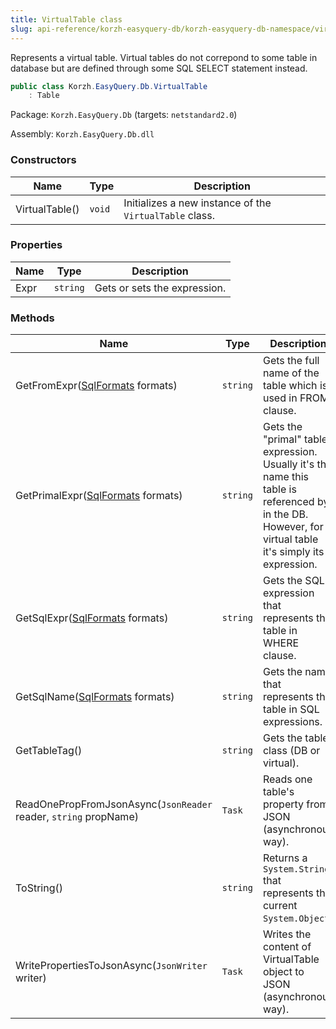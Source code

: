 ```yaml
---
title: VirtualTable class
slug: api-reference/korzh-easyquery-db/korzh-easyquery-db-namespace/virtualtable-class
---
```

Represents a virtual table.  Virtual tables do not correpond to some table in database but are defined through some SQL SELECT statement instead.
```csharp
public class Korzh.EasyQuery.Db.VirtualTable
    : Table

```
Package: `Korzh.EasyQuery.Db` (targets: `netstandard2.0`)

Assembly: `Korzh.EasyQuery.Db.dll`

### Constructors

| Name | Type | Description | 
| --- | --- | --- | 
| VirtualTable() | `void` | Initializes a new instance of the `VirtualTable` class. | 


### Properties

| Name | Type | Description | 
| --- | --- | --- | 
| Expr | `string` | Gets or sets the expression. | 


### Methods

| Name | Type | Description | 
| --- | --- | --- | 
| GetFromExpr([SqlFormats](/api-reference/korzh-easyquery-db/korzh-easyquery-db-namespace/sqlformats-class) formats) | `string` | Gets the full name of the table which is used in FROM clause. | 
| GetPrimalExpr([SqlFormats](/api-reference/korzh-easyquery-db/korzh-easyquery-db-namespace/sqlformats-class) formats) | `string` | Gets the "primal" table expression.  Usually it's the name this table is referenced by in the DB.  However, for a virtual table it's simply its expression. | 
| GetSqlExpr([SqlFormats](/api-reference/korzh-easyquery-db/korzh-easyquery-db-namespace/sqlformats-class) formats) | `string` | Gets the SQL expression that represents the table in WHERE clause. | 
| GetSqlName([SqlFormats](/api-reference/korzh-easyquery-db/korzh-easyquery-db-namespace/sqlformats-class) formats) | `string` | Gets the name that represents the table in SQL expressions. | 
| GetTableTag() | `string` | Gets the table class (DB or virtual). | 
| ReadOnePropFromJsonAsync(`JsonReader` reader, `string` propName) | `Task` | Reads one table's property from JSON (asynchronous way). | 
| ToString() | `string` | Returns a `System.String` that represents the current `System.Object`. | 
| WritePropertiesToJsonAsync(`JsonWriter` writer) | `Task` | Writes the content of VirtualTable object to JSON (asynchronous way). |